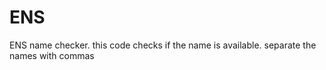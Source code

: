 # ENS
ENS name checker. 
this code checks if the name is available. separate the names with commas 
